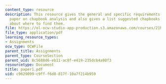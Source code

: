 ```yaml
---
content_type: resource
description: This resource gives the general and specific requirements for the final
  paper on chapbook analysis and also gives a list suggested chapbooks and information
  about where to find them.
file: https://ol-ocw-studio-app-production.s3.amazonaws.com/courses/21h-418-from-print-to-digital-technologies-of-the-word-1450-present-fall-2005/c9629099c9fff6d0817f10a7f214b959_paper1.pdf
file_type: application/pdf
learning_resource_types:
- Assignments
ocw_type: OCWFile
parent_title: Assignments
parent_type: CourseSection
parent_uid: 8c5688d6-eb11-ac8f-e419-235dcb4a98f3
resourcetype: Document
title: paper1.pdf
uid: c9629099-c9ff-f6d0-817f-10a7f214b959
---
```

